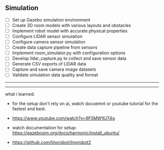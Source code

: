 ## Simulation

- [ ] Set up Gazebo simulation environment
- [ ] Create 3D room models with various layouts and obstacles
- [ ] Implement robot model with accurate physical properties
- [ ] Configure LIDAR sensor simulation
- [ ] Configure camera sensor simulation
- [ ] Create data capture pipeline from sensors
- [ ] Implement room_simulator.py with configuration options
- [ ] Develop lidar_capture.py to collect and save sensor data
- [ ] Generate CSV exports of LIDAR data
- [ ] Capture and save camera image datasets
- [ ] Validate simulation data quality and format

-----------------------------------------------------------------------------------------------------------
-----------------------------------------------------------------------------------------------------------


what i learned.
- for the setup don't rely on ai, watch docuemnt or youtube tutorial for the fastest and best.  
- https://www.youtube.com/watch?v=9F5MW1fJT4g
- watch documentation for setup: https://gazebosim.org/docs/harmonic/install_ubuntu/

- https://github.com/linorobot/linorobot2


